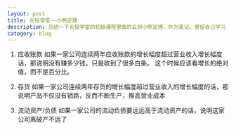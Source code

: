 ```yaml
---
layout: post
title: 长投学堂——小熊定理
description: 总结一下长投学堂的初级课程里面的五则小熊定理，作为笔记，督促自己学习
category: blog
---
```

1. 应收账款
如果一家公司连续两年应收账款的增长幅度超过营业收入增长幅度话，那说明没有赚多少钱，只是收到了很多白条。
这个时候应该看增长的绝对值，而不是百分比。

2. 存货
如果一家公司连续两年存货的增长幅度超过营业收入的增长幅度的话，那说明产品不仅没有销路，反而不断生产，推高营业成本

3. 流动资产/负债
如果一家公司的流动负债要远远高于流动资产的话，说明这家公司离破产不远了





